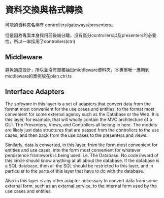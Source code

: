 # 資料交換與格式轉換

可能的資料夾名稱有 controllers/gateways/presenters。

但是因為專案本身採用前後端分離，沒有區分controllers以及presenters的必要性，所以一率採用了controllers(ctrl)

## Middleware

避免過度設計，所以並沒有單獨抽出middleware資料夾，本專案唯一應用到middleware的案例放在plan.ctrl.ts

## Interface Adapters

The software in this layer is a set of adapters that convert data from the format most convenient for the use cases and entities, to the format most convenient for some external agency such as the Database or the Web. It is this layer, for example, that will wholly contain the MVC architecture of a GUI. The Presenters, Views, and Controllers all belong in here. The models are likely just data structures that are passed from the controllers to the use cases, and then back from the use cases to the presenters and views.

Similarly, data is converted, in this layer, from the form most convenient for entities and use cases, into the form most convenient for whatever persistence framework is being used. i.e. The Database. No code inward of this circle should know anything at all about the database. If the database is a SQL database, then all the SQL should be restricted to this layer, and in particular to the parts of this layer that have to do with the database.

Also in this layer is any other adapter necessary to convert data from some external form, such as an external service, to the internal form used by the use cases and entities.
